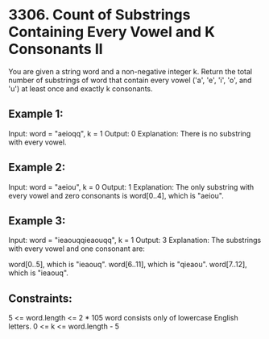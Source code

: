 # 3306. Count of Substrings Containing Every Vowel and K Consonants II

You are given a string word and a non-negative integer k.
Return the total number of substrings of word that contain every vowel ('a', 'e', 'i', 'o', and 'u') at least once and exactly k consonants.

 

## Example 1:
Input: word = "aeioqq", k = 1
Output: 0
Explanation:
There is no substring with every vowel.

## Example 2:
Input: word = "aeiou", k = 0
Output: 1
Explanation:
The only substring with every vowel and zero consonants is word[0..4], which is "aeiou".

## Example 3:
Input: word = "ieaouqqieaouqq", k = 1
Output: 3
Explanation:
The substrings with every vowel and one consonant are:

word[0..5], which is "ieaouq".
word[6..11], which is "qieaou".
word[7..12], which is "ieaouq".


## Constraints:

5 <= word.length <= 2 * 105
word consists only of lowercase English letters.
0 <= k <= word.length - 5